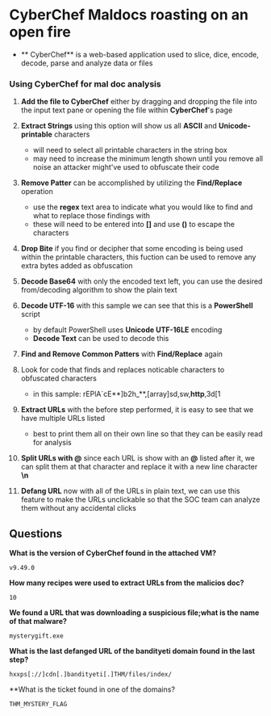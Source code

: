 # CyberChef Maldocs roasting on an open fire

* ** CyberChef** is a web-based application used to slice, dice, encode, decode, parse and analyze data or files

### Using CyberChef for mal doc analysis
1. **Add the file to CyberChef** either by dragging and dropping the file into the input text pane or opening the file within **CyberChef**'s page

2. **Extract Strings** using this option will show us all **ASCII** and **Unicode-printable** characters
    * will need to select all printable characters in the string box
    * may need to increase the minimum length shown until you remove all noise an attacker might've used to obfuscate their code

3. **Remove Patter** can be accomplished by utilizing the **Find/Replace** operation
    * use the **regex** text area to indicate what you would like to find and what to replace those findings with
    * these will need to be entered into **[]** and use **(\)** to escape the characters

4. **Drop Bite** if you find or decipher that some encoding is being used within the printable characters, this fuction can be used to remove any extra bytes added as obfuscation

5. **Decode Base64** with only the encoded text left, you can use the desired from/decoding algorithm to show the plain text

6. **Decode UTF-16** with this sample we can see that this is a **PowerShell** script
    * by default PowerShell uses **Unicode UTF-16LE** encoding
    * **Decode Text** can be used to decode this 

7. **Find and Remove Common Patters** with **Find/Replace** again

8. Look for code that finds and replaces noticable characters to obfuscated characters
    * in this sample: rEPlA\`cE**]b2h_**,[array]sd,sw,**http**,3d[1

9. **Extract URLs** with the before step performed, it is easy to see that we have multiple URLs listed
    * best to print them all on their own line so that they can be easily read for analysis

10. **Split URLs with @** since each URL is show with an **@** listed after it, we can split them at that character and replace it with a new line character **\n**

11. **Defang URL** now with all of the URLs in plain text, we can use this feature to make the URLs unclickable so that the SOC team can analyze them without any accidental clicks


## Questions

**What is the version of CyberChef found in the attached VM?**
```
v9.49.0
```

**How many recipes were used to extract URLs from the malicios doc?**
```
10
```

**We found a URL that was downloading a suspicious file;what is the name of that malware?**
```
mysterygift.exe
```

**What is the last defanged URL of the bandityeti domain found in the last step?**
```
hxxps[://]cdn[.]bandityeti[.]THM/files/index/
```

**What is the ticket found in one of the domains?
```
THM_MYSTERY_FLAG
```

